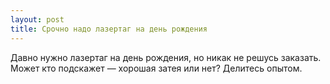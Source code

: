 ```yaml
---
layout: post 
title: Срочно надо лазертаг на день рождения 
--- 
```

Давно нужно лазертаг на день рождения, но никак не решусь заказать. Может кто подскажет — хорошая затея или нет? Делитесь опытом.
